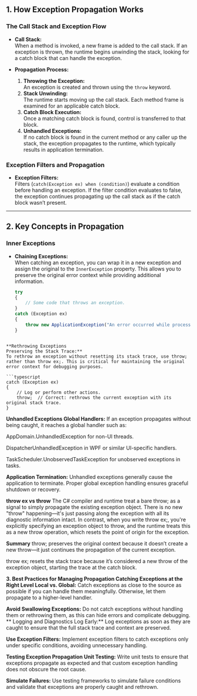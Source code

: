 ## 1. How Exception Propagation Works

### The Call Stack and Exception Flow
- **Call Stack:**  
  When a method is invoked, a new frame is added to the call stack. If an exception is thrown, the runtime begins unwinding the stack, looking for a catch block that can handle the exception.
  
- **Propagation Process:**
  1. **Throwing the Exception:**  
     An exception is created and thrown using the `throw` keyword.
  2. **Stack Unwinding:**  
     The runtime starts moving up the call stack. Each method frame is examined for an applicable catch block.
  3. **Catch Block Execution:**  
     Once a matching catch block is found, control is transferred to that block.
  4. **Unhandled Exceptions:**  
     If no catch block is found in the current method or any caller up the stack, the exception propagates to the runtime, which typically results in application termination.

### Exception Filters and Propagation
- **Exception Filters:**  
  Filters (`catch(Exception ex) when (condition)`) evaluate a condition before handling an exception. If the filter condition evaluates to false, the exception continues propagating up the call stack as if the catch block wasn’t present.

---

## 2. Key Concepts in Propagation

### Inner Exceptions
- **Chaining Exceptions:**  
  When catching an exception, you can wrap it in a new exception and assign the original to the `InnerException` property. This allows you to preserve the original error context while providing additional information.
  ```typescript
  try
  {
      // Some code that throws an exception.
  }
  catch (Exception ex)
  {
      throw new ApplicationException("An error occurred while processing the request.", ex);
  }
```

**Rethrowing Exceptions
Preserving the Stack Trace:**
To rethrow an exception without resetting its stack trace, use throw; rather than throw ex;. This is critical for maintaining the original error context for debugging purposes.

```typescript
catch (Exception ex)
{
    // Log or perform other actions.
    throw;  // Correct: rethrows the current exception with its original stack trace.
}
```
**Unhandled Exceptions
Global Handlers:**
If an exception propagates without being caught, it reaches a global handler such as:

AppDomain.UnhandledException for non-UI threads.

DispatcherUnhandledException in WPF or similar UI-specific handlers.

TaskScheduler.UnobservedTaskException for unobserved exceptions in tasks.

**Application Termination:**
Unhandled exceptions generally cause the application to terminate. Proper global exception handling ensures graceful shutdown or recovery.

**throw ex vs throw**
The C# compiler and runtime treat a bare throw; as a signal to simply propagate the existing exception object. There is no new "throw" happening—it's just passing along the exception with all its diagnostic information intact. In contrast, when you write throw ex;, you're explicitly specifying an exception object to throw, and the runtime treats this as a new throw operation, which resets the point of origin for the exception.

**Summary**
throw; preserves the original context because it doesn’t create a new throw—it just continues the propagation of the current exception.

throw ex; resets the stack trace because it’s considered a new throw of the exception object, starting the trace at the catch block.

**3. Best Practices for Managing Propagation
Catching Exceptions at the Right Level
Local vs. Global:**
Catch exceptions as close to the source as possible if you can handle them meaningfully. Otherwise, let them propagate to a higher-level handler.

**Avoid Swallowing Exceptions:**
Do not catch exceptions without handling them or rethrowing them, as this can hide errors and complicate debugging.
**
Logging and Diagnostics
Log Early:**
Log exceptions as soon as they are caught to ensure that the full stack trace and context are preserved.

**Use Exception Filters:**
Implement exception filters to catch exceptions only under specific conditions, avoiding unnecessary handling.

**Testing Exception Propagation
Unit Testing:**
Write unit tests to ensure that exceptions propagate as expected and that custom exception handling does not obscure the root cause.

**Simulate Failures:**
Use testing frameworks to simulate failure conditions and validate that exceptions are properly caught and rethrown.